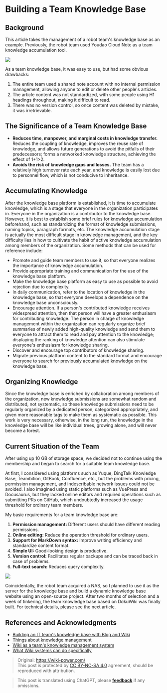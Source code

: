 # Building a Team Knowledge Base

## Background

This article takes the management of a robot team's knowledge base as an example. Previously, the robot team used Youdao Cloud Note as a team knowledge accumulation tool.

![](https://f004.backblazeb2.com/file/wiki-media/img/20201203152655.jpg)

As a team knowledge base, it was easy to use, but had some obvious drawbacks:

1. The entire team used a shared note account with no internal permission management, allowing anyone to edit or delete other people's articles.
2. The article content was not standardized, with some people using H1 headings throughout, making it difficult to read.
3. There was no version control, so once content was deleted by mistake, it was irretrievable.

## The Significance of a Team Knowledge Base

- **Reduces time, manpower, and marginal costs in knowledge transfer.** Reduces the coupling of knowledge, improves the reuse rate of knowledge, and allows future generations to avoid the pitfalls of their predecessors; forms a networked knowledge structure, achieving the effect of 1+1>2.
- **Avoids the risk of knowledge gaps and losses.** The team has a relatively high turnover rate each year, and knowledge is easily lost due to personnel flow, which is not conducive to inheritance.

## Accumulating Knowledge

After the knowledge base platform is established, it is time to accumulate knowledge, which is a stage that everyone in the organization participates in. Everyone in the organization is a contributor to the knowledge base. However, it is best to establish some brief rules for knowledge accumulation beforehand, such as standardizing the format of knowledge submissions, naming topics, paragraph formats, etc. The knowledge accumulation stage is actually the most difficult stage in knowledge management, and the key difficulty lies in how to cultivate the habit of active knowledge accumulation among members of the organization. Some methods that can be used for reference include:

- Promote and guide team members to use it, so that everyone realizes the importance of knowledge accumulation.
- Provide appropriate training and communication for the use of the knowledge base platform.
- Make the knowledge base platform as easy to use as possible to avoid rejection due to complexity.
- In daily communication, refer to the location of knowledge in the knowledge base, so that everyone develops a dependence on the knowledge base unconsciously.
- Encourage attention. If a person's contributed knowledge receives widespread attention, then that person will have a greater enthusiasm for contributing knowledge. The person in charge of knowledge management within the organization can regularly organize brief summaries of newly added high-quality knowledge and send them to everyone to attract them to read and pay attention to the knowledge; displaying the ranking of knowledge attention can also stimulate everyone's enthusiasm for knowledge sharing.
- Discover and encourage top contributors of knowledge sharing.
- Migrate previous platform content to the standard format and encourage everyone to search for previously accumulated knowledge on the knowledge base.

## Organizing Knowledge

Since the knowledge base is enriched by collaboration among members of the organization, new knowledge submissions are somewhat random and distributed, not systematic, so these knowledge submissions need to be regularly organized by a dedicated person, categorized appropriately, and given more reasonable tags to make them as systematic as possible. This work is very necessary, otherwise, in the long run, the knowledge in the knowledge base will be like individual trees, growing alone, and will never become a forest.

## Current Situation of the Team

After using up 10 GB of storage space, we decided not to continue using the membership and began to search for a suitable team knowledge base. 

At first, I considered using platforms such as Yuque, DingTalk Knowledge Base, Teambition, GitBook, Confluence, etc., but the problems with pricing, permission management, and indescribable network issues could not be avoided. I also imagined using static platforms such as VuePress and Docusaurus, but they lacked online editors and required operations such as submitting PRs on GitHub, which undoubtedly increased the usage threshold for ordinary team members.

My basic requirements for a team knowledge base are:

1. **Permission management:** Different users should have different reading permissions.
2. **Online editing:** Reduce the operation threshold for ordinary users.
3. **Support for MarkDown syntax:** Improve writing efficiency and standardize content format.
4. **Simple UI:** Good-looking design is productive.
5. **Version control:** Facilitates regular backups and can be traced back in case of problems.
6. **Full-text search:** Reduces query complexity.

![](https://f004.backblazeb2.com/file/wiki-media/img/20201203161132.png)

Coincidentally, the robot team acquired a NAS, so I planned to use it as the server for the knowledge base and build a dynamic knowledge base website using an open-source project. After two months of selection and a week of tinkering, the team knowledge base based on DokuWiki was finally built. For technical details, please see the next article.

## References and Acknowledgments

- [Building an IT team's knowledge base with Blog and Wiki](https://www.cnblogs.com/chwkai/archive/2005/12/29/307761.html)
- [Things about knowledge management](https://tonybai.com/2011/11/23/those-things-about-knowledge-management/)
- [Wiki as a team's knowledge management system](http://blog.davidrobot.com/2014/06/team_knowledge_management.html)
- [What Wiki systems can do specifically](http://blog.davidrobot.com/2014/07/the_function_of_wiki.html)

> Original: <https://wiki-power.com/>  
> This post is protected by [CC BY-NC-SA 4.0](https://creativecommons.org/licenses/by/4.0/deed.en) agreement, should be reproduced with attribution.

> This post is translated using ChatGPT, please [**feedback**](https://github.com/linyuxuanlin/Wiki_MkDocs/issues/new) if any omissions.